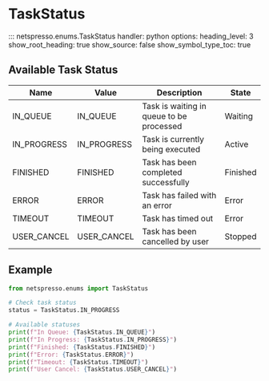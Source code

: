 # TaskStatus

::: netspresso.enums.TaskStatus
    handler: python
    options:
      heading_level: 3
      show_root_heading: true
      show_source: false
      show_symbol_type_toc: true

## Available Task Status

| Name        | Value       | Description                             | State    |
|-------------|-------------|----------------------------------------|----------|
| IN_QUEUE    | IN_QUEUE    | Task is waiting in queue to be processed | Waiting  |
| IN_PROGRESS | IN_PROGRESS | Task is currently being executed       | Active   |
| FINISHED    | FINISHED    | Task has been completed successfully    | Finished |
| ERROR       | ERROR       | Task has failed with an error          | Error    |
| TIMEOUT     | TIMEOUT     | Task has timed out                      | Error    |
| USER_CANCEL | USER_CANCEL | Task has been cancelled by user         | Stopped  |

## Example

```python
from netspresso.enums import TaskStatus

# Check task status
status = TaskStatus.IN_PROGRESS

# Available statuses
print(f"In Queue: {TaskStatus.IN_QUEUE}")
print(f"In Progress: {TaskStatus.IN_PROGRESS}")
print(f"Finished: {TaskStatus.FINISHED}")
print(f"Error: {TaskStatus.ERROR}")
print(f"Timeout: {TaskStatus.TIMEOUT}")
print(f"User Cancel: {TaskStatus.USER_CANCEL}")
```

